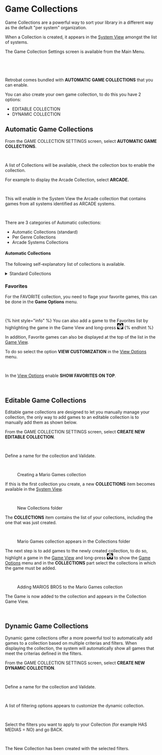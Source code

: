 # Game Collections

Game Collections are a powerful way to sort your library in a different way as the default "per system" organization.

When a Collection is created, it appears in the [System View](system-view-and-game-view.md) amongst the list of systems.

The Game Collection Settings screen is available from the Main Menu.

<div align="left">

<figure><img src="https://i.imgur.com/G4a0cSG.png" alt=""><figcaption></figcaption></figure>

</div>

<div align="left">

<figure><img src="https://i.imgur.com/g1KYolO.png" alt=""><figcaption></figcaption></figure>

</div>

Retrobat comes bundled with **AUTOMATIC GAME COLLECTIONS** that you can enable.

You can also create your own game collection, to do this you have 2 options:

* EDITABLE COLLECTION
* DYNAMIC COLLECTION

## Automatic Game Collections

From the GAME COLLECTION SETTINGS screen, select **AUTOMATIC GAME COLLECTIONS**.

<div align="left">

<figure><img src="https://i.imgur.com/gEMVjov.png" alt=""><figcaption></figcaption></figure>

</div>

A list of Collections will be available, check the collection box to enable the collection.

For example to display the Arcade Collection, select **ARCADE.**

<div align="left">

<figure><img src="https://i.imgur.com/OIpc3Qc.png" alt=""><figcaption></figcaption></figure>

</div>

This will enable in the System View the Arcade collection that contains games from all systems identified as ARCADE systems.

<div align="left">

<figure><img src="https://i.imgur.com/p4HVA3y.png" alt=""><figcaption></figcaption></figure>

</div>

There are 3 categories of Automatic collections:

* Automatic Collections (standard)
* Per Genre Collections
* Arcade Systems Collections

#### Automatic Collections

The following self-explanatory list of collections is available.

<details>

<summary>Standard Collections</summary>

ALL GAMES

LAST PLAYED

FAVORITES

2 PLAYERS

4 PLAYERS

NEVER PLAYED

RETROACHIEVEMENTS

ARCADE

VERTICAL GAMES

LIGHTGUN GAMES

</details>

### Favorites

For the FAVORITE collection, you need to flage your favorite games, this can be done in the **Game Options** menu.

<div align="left">

<figure><img src="https://i.imgur.com/SDH2wuU.png" alt=""><figcaption></figcaption></figure>

</div>

{% hint style="info" %}
You can also add a game to the Favorites list by highlighting the game in the Game View and long-press ![](<../.gitbook/assets/image (47).png>)
{% endhint %}

In addition, Favorite games can also be displayed at the top of the list in the [Game View](system-view-and-game-view.md).

To do so select the option **VIEW CUSTOMIZATION** in the [View Options](view-options.md) menu.

<div align="left">

<figure><img src="https://i.imgur.com/H2HTamx.png" alt=""><figcaption></figcaption></figure>

</div>

In the [View Options](view-options.md) enable **SHOW FAVORITES ON TOP**.

<div align="left">

<figure><img src="https://i.imgur.com/3FsvoDa.png" alt=""><figcaption></figcaption></figure>

</div>

## Editable Game Collections

Editable game collections are designed to let you manually manage your collection, the only way to add games to an editable collection is to manually add them as shown below.



From the GAME COLLECTION SETTINGS screen, select **CREATE NEW EDITABLE COLLECTION**.

<div align="left">

<figure><img src="https://i.imgur.com/EMAdRtw.png" alt=""><figcaption></figcaption></figure>

</div>

Define a name for the collection and Validate.

<div align="left">

<figure><img src="https://i.imgur.com/U6FOSuN.png" alt=""><figcaption><p>Creating a Mario Games collection</p></figcaption></figure>

</div>

If this is the first collection you create, a new **COLLECTIONS** item becomes available in the [System View](system-view-and-game-view.md).

<div align="left">

<figure><img src="https://i.imgur.com/Lz8ECAc.png" alt=""><figcaption><p>New Collections folder</p></figcaption></figure>

</div>

The **COLLECTIONS** item contains the list of your collections, including the one that was just created.

<div align="left">

<figure><img src="https://i.imgur.com/AWmu3sN.png" alt=""><figcaption><p>Mario Games collection appears in the Collections folder</p></figcaption></figure>

</div>

The next step is to add games to the newly created collection, to do so, highlight a game in the [Game View](system-view-and-game-view.md) and long-press ![](<../.gitbook/assets/image (27).png>) to show the [Game Options](game-options.md) menu and in the **COLLECTIONS** part select the collections in which the game must be added.

<div align="left">

<figure><img src="https://i.imgur.com/YNiR0a2.png" alt=""><figcaption><p>Adding MARIOS BROS to the Mario Games collection</p></figcaption></figure>

</div>

The Game is now added to the collection and appears in the Collection Game View.

<div align="left">

<figure><img src="https://i.imgur.com/I4Rv2Fi.png" alt=""><figcaption></figcaption></figure>

</div>

## Dynamic Game Collections

Dynamic game collections offer a more powerful tool to automatically add games to a collection based on multiple criterias and filters. When displaying the collection, the system will automatically show all games that meet the criterias defined in the filters.



From the GAME COLLECTION SETTINGS screen, select **CREATE NEW DYNAMIC COLLECTION**.

<div align="left">

<figure><img src="https://i.imgur.com/EMAdRtw.png" alt=""><figcaption></figcaption></figure>

</div>

Define a name for the collection and Validate.

<div align="left">

<figure><img src="https://i.imgur.com/Jh64hK2.png" alt=""><figcaption></figcaption></figure>

</div>

A list of filtering options appears to customize the dynamic collection.

<div align="left">

<figure><img src="https://i.imgur.com/BSdAkxP.png" alt=""><figcaption></figcaption></figure>

</div>

Select the filters you want to apply to your Collection (for example HAS MEDIAS = NO) and go BACK.

<div align="left">

<figure><img src="https://i.imgur.com/YPKJwCn.png" alt=""><figcaption></figcaption></figure>

</div>

The New Collection has been created with the selected filters.

<div align="left">

<figure><img src="https://i.imgur.com/2B5T6Oe.png" alt=""><figcaption></figcaption></figure>

</div>
